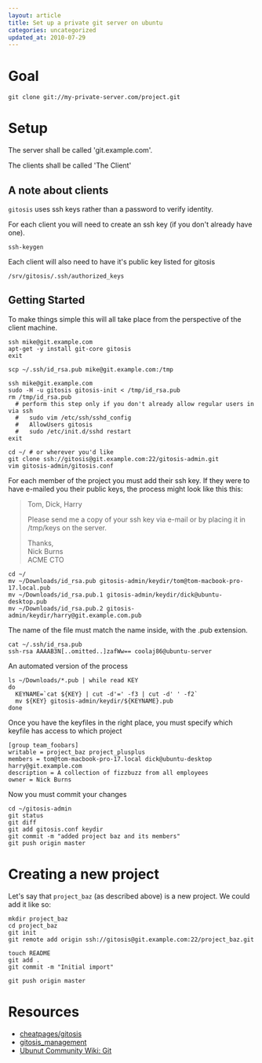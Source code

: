 ```yaml
---
layout: article
title: Set up a private git server on ubuntu
categories: uncategorized
updated_at: 2010-07-29
---
```


Goal
====

    git clone git://my-private-server.com/project.git

Setup
=====

The server shall be called 'git.example.com'.

The clients shall be called 'The Client'

A note about clients
--------------------

`gitosis` uses ssh keys rather than a password to verify identity.

For each client you will need to create an ssh key (if you don't already have one).

    ssh-keygen

Each client will also need to have it's public key listed for gitosis

    /srv/gitosis/.ssh/authorized_keys

Getting Started
---------------

To make things simple this will all take place from the perspective of the client machine.

    ssh mike@git.example.com
    apt-get -y install git-core gitosis
    exit
    
    scp ~/.ssh/id_rsa.pub mike@git.example.com:/tmp
    
    ssh mike@git.example.com
    sudo -H -u gitosis gitosis-init < /tmp/id_rsa.pub
    rm /tmp/id_rsa.pub
      # perform this step only if you don't already allow regular users in via ssh
      #   sudo vim /etc/ssh/sshd_config
      #   AllowUsers gitosis
      #   sudo /etc/init.d/sshd restart
    exit
    
    cd ~/ # or wherever you'd like
    git clone ssh://gitosis@git.example.com:22/gitosis-admin.git
    vim gitosis-admin/gitosis.conf

For each member of the project you must add their ssh key. If they were to have e-mailed you their public keys, the process might look like this this:

> Tom, Dick, Harry
>
> Please send me a copy of your ssh key via e-mail or by placing it in /tmp/keys on the server.
>
> 
> Thanks,
> <br/>Nick Burns
> <br/>ACME CTO

    cd ~/
    mv ~/Downloads/id_rsa.pub gitosis-admin/keydir/tom@tom-macbook-pro-17.local.pub
    mv ~/Downloads/id_rsa.pub.1 gitosis-admin/keydir/dick@ubuntu-desktop.pub
    mv ~/Downloads/id_rsa.pub.2 gitosis-admin/keydir/harry@git.example.com.pub

The name of the file must match the name inside, with the .pub extension.

    cat ~/.ssh/id_rsa.pub
    ssh-rsa AAAAB3N[..omitted..]zafWw== coolaj86@ubuntu-server    

An automated version of the process

    ls ~/Downloads/*.pub | while read KEY
    do
      KEYNAME=`cat ${KEY} | cut -d'=' -f3 | cut -d' ' -f2`
      mv ${KEY} gitosis-admin/keydir/${KEYNAME}.pub
    done

Once you have the keyfiles in the right place, you must specify which keyfile has access to which project

    [group team_foobars]
    writable = project_baz project_plusplus
    members = tom@tom-macbook-pro-17.local dick@ubuntu-desktop harry@git.example.com
    description = A collection of fizzbuzz from all employees
    owner = Nick Burns

Now you must commit your changes

    cd ~/gitosis-admin
    git status
    git diff
    git add gitosis.conf keydir
    git commit -m "added project baz and its members"
    git push origin master

Creating a new project
======================

Let's say that `project_baz` (as described above) is a new project. We could add it like so:

    mkdir project_baz
    cd project_baz
    git init
    git remote add origin ssh://gitosis@git.example.com:22/project_baz.git
    
    touch README
    git add .
    git commit -m "Initial import"
    
    git push origin master


Resources
=========

  * [cheatpages/gitosis](http://archive.daniel-baumann.ch/debian/documents/cheatpages/gitosis.html)
  * [gitosis_management](http://www.mantisbt.org/wiki/doku.php/mantisbt:gitosis_management)
  * [Ubunut Community Wiki: Git](https://help.ubuntu.com/community/Git)

